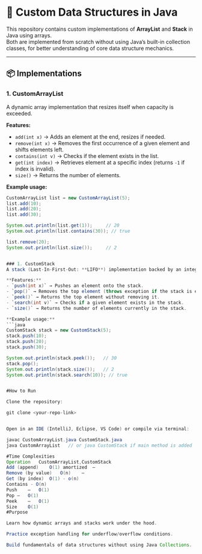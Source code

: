 # 🚀 Custom Data Structures in Java

This repository contains custom implementations of **ArrayList** and **Stack** in Java using arrays.  
Both are implemented from scratch without using Java’s built-in collection classes, for better understanding of core data structure mechanics.

---

## 📦 Implementations

### 1. CustomArrayList
A dynamic array implementation that resizes itself when capacity is exceeded.  

**Features:**
- `add(int x)` → Adds an element at the end, resizes if needed.  
- `remove(int x)` → Removes the first occurrence of a given element and shifts elements left.  
- `contains(int v)` → Checks if the element exists in the list.  
- `get(int index)` → Retrieves element at a specific index (returns `-1` if index is invalid).  
- `size()` → Returns the number of elements.  

**Example usage:**
```java
CustomArrayList list = new CustomArrayList(5);
list.add(10);
list.add(20);
list.add(30);

System.out.println(list.get(1));     // 20
System.out.println(list.contains(30)); // true

list.remove(20);
System.out.println(list.size());     // 2


### 1. CustomStack
A stack (Last-In-First-Out: **LIFO**) implementation backed by an integer array.  

**Features:**
- `push(int x)` → Pushes an element onto the stack.  
- `pop()` → Removes the top element (throws exception if the stack is empty).  
- `peek()` → Returns the top element without removing it.  
- `search(int v)` → Checks if a given element exists in the stack.  
- `size()` → Returns the number of elements currently in the stack.  

**Example usage:**
```java
CustomStack stack = new CustomStack(5);
stack.push(10);
stack.push(20);
stack.push(30);

System.out.println(stack.peek());   // 30
stack.pop();
System.out.println(stack.size());   // 2
System.out.println(stack.search(10)); // true


#How to Run

Clone the repository:

git clone <your-repo-link>


Open in an IDE (IntelliJ, Eclipse, VS Code) or compile via terminal:

javac CustomArrayList.java CustomStack.java
java CustomArrayList   // or java CustomStack if main method is added

#Time Complexities
Operation	CustomArrayList,CustomStack
Add (append)	O(1) amortized	–
Remove (by value)	O(n)	–
Get (by index)	O(1) - o(n)
Contains - O(n)
Push	–	O(1)
Pop	–	O(1)
Peek	–	O(1)
Size	O(1)
#Purpose

Learn how dynamic arrays and stacks work under the hood.

Practice exception handling for underflow/overflow conditions.

Build fundamentals of data structures without using Java Collections.
